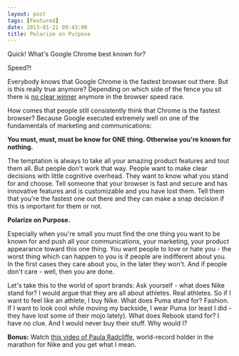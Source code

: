 ```yaml
---
layout: post
tags: [Featured]
date: 2013-01-21 09:43:00
title: Polarize on Purpose
---
```

Quick! What's Google Chrome best known for?

Speed?!

Everybody knows that Google Chrome is the fastest browser out there. But is this really true anymore? Depending on which side of the fence you sit there is [no clear winner](http://lifehacker.com/5976082/browser-speed-tests-chrome-24-firefox-18-internet-explorer-10-and-opera-1212) anymore in the browser speed race.

How comes that people still consistently think that Chrome is the fastest browser? Because Google executed extremely well on one of the fundamentals of marketing and communications:

**You must, must, must be know for ONE thing. Otherwise you're known for nothing.**

The temptation is always to take all your amazing product features and tout them all. But people don't work that way. People want to make clear decisions with little cognitive overhead. They want to know what you stand for and choose. Tell someone that your browser is fast and secure and has innovative features and is customizable and you have lost them. Tell them that you're the fastest one out there and they can make a snap decision if this is important for them or not.

**Polarize on Purpose.**

Especially when you're small you must find the one thing you want to be known for and push all your communications, your marketing, your product appearance toward this one thing. You want people to love or hate you - the worst thing which can happen to you is if people are indifferent about you. In the first cases they care about you, in the later they won't. And if people don't care - well, then you are done.

Let's take this to the world of sport brands: Ask yourself - what does Nike stand for? I would argue that they are all about athletes. Real athletes. So if I want to feel like an athlete, I buy Nike. What does Puma stand for? Fashion. If I want to look cool while moving my backside, I wear Puma (or least I did - they have lost some of their mojo lately). What does Rebook stand for? I have no clue. And I would never buy their stuff. Why would I?

**Bonus:** Watch [this video of Paula Radcliffe](https://www.youtube.com/watch?v=LAZyJEzZpJk), world-record holder in the marathon for Nike and you get what I mean.